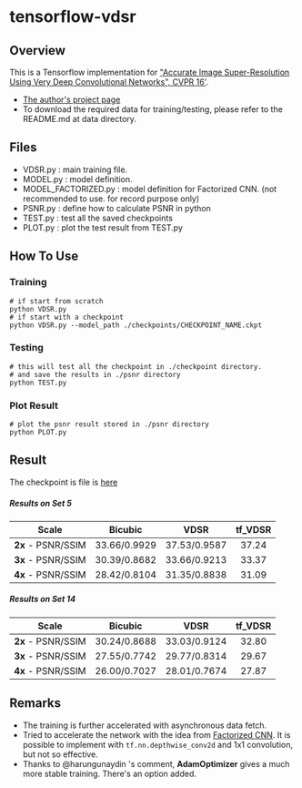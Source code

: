 # tensorflow-vdsr

## Overview
This is a Tensorflow implementation for ["Accurate Image Super-Resolution Using Very Deep Convolutional Networks", CVPR 16'](http://cv.snu.ac.kr/research/VDSR/VDSR_CVPR2016.pdf).
- [The author's project page](http://cv.snu.ac.kr/research/VDSR/)
- To download the required data for training/testing, please refer to the README.md at data directory.

## Files
- VDSR.py : main training file.
- MODEL.py : model definition.
- MODEL_FACTORIZED.py : model definition for Factorized CNN. (not recommended to use. for record purpose only)
- PSNR.py : define how to calculate PSNR in python
- TEST.py : test all the saved checkpoints
- PLOT.py : plot the test result from TEST.py

## How To Use
### Training
```shell
# if start from scratch
python VDSR.py
# if start with a checkpoint
python VDSR.py --model_path ./checkpoints/CHECKPOINT_NAME.ckpt
```
### Testing
```shell
# this will test all the checkpoint in ./checkpoint directory.
# and save the results in ./psnr directory
python TEST.py
```
### Plot Result
```shell
# plot the psnr result stored in ./psnr directory
python PLOT.py
```

## Result
The checkpoint is file is [here](https://drive.google.com/file/d/0B4KsMpU0BeosbDB2NllZZkdvY1U/view?usp=sharing&resourcekey=0-G924x9W58xBdEWG0ACKlLw)
##### Results on Set 5

|  Scale    | Bicubic | VDSR | tf_VDSR |
|:---------:|:-------:|:----:|:-------:|
| **2x** - PSNR/SSIM|   33.66/0.9929	|   37.53/0.9587	|  37.24 |
| **3x** - PSNR/SSIM|   30.39/0.8682	|   33.66/0.9213	|  33.37 |
| **4x** - PSNR/SSIM|   28.42/0.8104	|   31.35/0.8838	|  31.09 |

##### Results on Set 14

|  Scale    | Bicubic | VDSR | tf_VDSR |
|:---------:|:-------:|:----:|:-------:|
| **2x** - PSNR/SSIM|   30.24/0.8688	|   33.03/0.9124	| 32.80 |
| **3x** - PSNR/SSIM|   27.55/0.7742	|   29.77/0.8314	| 29.67 |
| **4x** - PSNR/SSIM|   26.00/0.7027	|   28.01/0.7674	| 27.87 |

## Remarks
- The training is further accelerated with asynchronous data fetch.
- Tried to accelerate the network with the idea from [Factorized CNN](https://128.84.21.199/pdf/1608.04337v1.pdf). It is possible to implement with `tf.nn.depthwise_conv2d` and 1x1 convolution, but not so effective.
- Thanks to @harungunaydin 's comment, **AdamOptimizer** gives a much more stable training. There's an option added.
